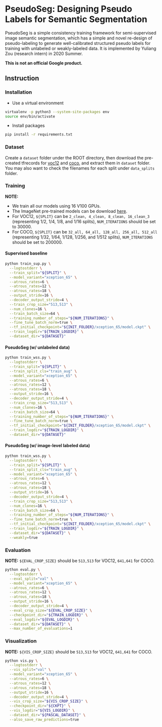 # PseudoSeg: Designing Pseudo Labels for Semantic Segmentation

PseudoSeg is a simple consistency training framework for semi-supervised image
semantic segmentation, which has a simple and novel re-design of pseudo-labeling
to generate well-calibrated structured pseudo labels for training with unlabeled
or weakly-labeled data. It is implemented by Yuliang Zou (research intern) in 2020 Summer.

__This is not an official Google product.__

## Instruction

### Installation

- Use a virtual environment

```bash
virtualenv -p python3 --system-site-packages env
source env/bin/activate
```

- Install packages

```bash
pip install -r requirements.txt
```

### Dataset

Create a `dataset` folder under the ROOT directory, then download the pre-created tfrecords for [voc12](https://filebox.ece.vt.edu/~ylzou/summer2020pseudoseg/pascal_voc_seg.tar) and [coco](https://filebox.ece.vt.edu/~ylzou/summer2020pseudoseg/coco.tar), and extract them in `dataset` folder. You may also want to check the filenames for each split under `data_splits` folder.


### Training

**NOTE:** 
- We train all our models using 16 V100 GPUs.
- The ImageNet pre-trained models can be download [here](https://github.com/tensorflow/models/blob/master/research/deeplab/g3doc/model_zoo.md#model-details-3).
- For VOC12, `${SPLIT}` can be `2_clean, 4_clean, 8_clean, 16_clean_3` (representing 1/2, 1/4, 1/8, and 1/16 splits), `NUM_ITERATIONS` should be set to 30000.
- For COCO, `${SPLIT}` can be `32_all, 64_all, 128_all, 256_all, 512_all` (representing 1/32, 1/64, 1/128, 1/256, and 1/512 splits), `NUM_ITERATIONS` should be set to 200000.

#### Supervised baseline

```bash
python train_sup.py \
  --logtostderr \
  --train_split="${SPLIT}" \
  --model_variant="xception_65" \
  --atrous_rates=6 \
  --atrous_rates=12 \
  --atrous_rates=18 \
  --output_stride=16 \
  --decoder_output_stride=4 \
  --train_crop_size="513,513" \
  --num_clones=16 \
  --train_batch_size=64 \
  --training_number_of_steps="${NUM_ITERATIONS}" \
  --fine_tune_batch_norm=true \
  --tf_initial_checkpoint="${INIT_FOLDER}/xception_65/model.ckpt" \
  --train_logdir="${TRAIN_LOGDIR}" \
  --dataset_dir="${DATASET}"
```

#### PseudoSeg (w/ unlabeled data)

```bash
python train_wss.py \
  --logtostderr \
  --train_split="${SPLIT}" \
  --train_split_cls="train_aug" \
  --model_variant="xception_65" \
  --atrous_rates=6 \
  --atrous_rates=12 \
  --atrous_rates=18 \
  --output_stride=16 \
  --decoder_output_stride=4 \
  --train_crop_size="513,513" \
  --num_clones=16 \
  --train_batch_size=64 \
  --training_number_of_steps="${NUM_ITERATIONS}" \
  --fine_tune_batch_norm=true \
  --tf_initial_checkpoint="${INIT_FOLDER}/xception_65/model.ckpt" \
  --train_logdir="${TRAIN_LOGDIR}" \
  --dataset_dir="${DATASET}"
```

#### PseudoSeg (w/ image-level labeled data)

```bash
python train_wss.py \
  --logtostderr \
  --train_split="${SPLIT}" \
  --train_split_cls="train_aug" \
  --model_variant="xception_65" \
  --atrous_rates=6 \
  --atrous_rates=12 \
  --atrous_rates=18 \
  --output_stride=16 \
  --decoder_output_stride=4 \
  --train_crop_size="513,513" \
  --num_clones=16 \
  --train_batch_size=64 \
  --training_number_of_steps="${NUM_ITERATIONS}" \
  --fine_tune_batch_norm=true \
  --tf_initial_checkpoint="${INIT_FOLDER}/xception_65/model.ckpt" \
  --train_logdir="${TRAIN_LOGDIR}" \
  --dataset_dir="${DATASET}" \
  --weakly=true
```


### Evaluation

**NOTE:** `${EVAL_CROP_SIZE}` should be `513,513` for VOC12, `641,641` for COCO.

```bash
python eval.py \
  --logtostderr \
  --eval_split="val" \
  --model_variant="xception_65" \
  --atrous_rates=6 \
  --atrous_rates=12 \
  --atrous_rates=18 \
  --output_stride=16 \
  --decoder_output_stride=4 \
  --eval_crop_size="${EVAL_CROP_SIZE}" \
  --checkpoint_dir="${TRAIN_LOGDIR}" \
  --eval_logdir="${EVAL_LOGDIR}" \
  --dataset_dir="${DATASET}" \
  --max_number_of_evaluations=1
```

### Visualization

**NOTE:** `${VIS_CROP_SIZE}` should be `513,513` for VOC12, `641,641` for COCO.

```bash
python vis.py \
  --logtostderr \
  --vis_split="val" \
  --model_variant="xception_65" \
  --atrous_rates=6 \
  --atrous_rates=12 \
  --atrous_rates=18 \
  --output_stride=16 \
  --decoder_output_stride=4 \
  --vis_crop_size="${VIS_CROP_SIZE}" \
  --checkpoint_dir="${CKPT}" \
  --vis_logdir="${VIS_LOGDIR}" \
  --dataset_dir="${PASCAL_DATASET}" \
  --also_save_raw_predictions=true
```

